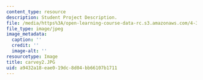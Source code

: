```yaml
---
content_type: resource
description: Student Project Description.
file: /media/https%3A/open-learning-course-data-rc.s3.amazonaws.com/4-341-introduction-to-photography-fall-2002/a9432a18eae019dc8d04bb66107b1711_carvey2.JPG
file_type: image/jpeg
image_metadata:
  caption: ''
  credit: ''
  image-alt: ''
resourcetype: Image
title: carvey2.JPG
uid: a9432a18-eae0-19dc-8d04-bb66107b1711
---
```

